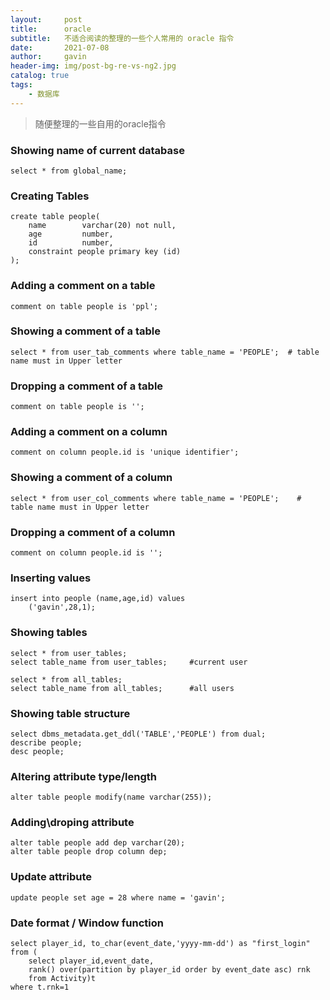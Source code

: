 ```yaml
---
layout:     post
title:      oracle
subtitle:   不适合阅读的整理的一些个人常用的 oracle 指令
date:       2021-07-08
author:     gavin
header-img: img/post-bg-re-vs-ng2.jpg
catalog: true
tags:
    - 数据库
---
```


>随便整理的一些自用的oracle指令



### Showing name of current database
```
select * from global_name;
```

### Creating Tables

```
create table people(
    name        varchar(20) not null,
    age         number,
    id          number,
    constraint people primary key (id)
);
```

### Adding a comment on a table
```
comment on table people is 'ppl';
```

### Showing a comment of a table
```
select * from user_tab_comments where table_name = 'PEOPLE';  # table name must in Upper letter
```

### Dropping a comment of a table
```
comment on table people is '';
```

### Adding a comment on a column
```
comment on column people.id is 'unique identifier';
```

### Showing a comment of a column
```
select * from user_col_comments where table_name = 'PEOPLE';    # table name must in Upper letter
```

### Dropping a comment of a column
```
comment on column people.id is '';
```

### Inserting values

```
insert into people (name,age,id) values
    ('gavin',28,1);
```

### Showing tables

```
select * from user_tables;
select table_name from user_tables;     #current user

select * from all_tables;
select table_name from all_tables;      #all users
```

### Showing table structure
```
select dbms_metadata.get_ddl('TABLE','PEOPLE') from dual;
describe people;
desc people;
```

### Altering attribute type/length
```
alter table people modify(name varchar(255));
```

### Adding\droping attribute
```
alter table people add dep varchar(20);
alter table people drop column dep;
```

### Update attribute
```
update people set age = 28 where name = 'gavin';
```


### Date format / Window function
```
select player_id, to_char(event_date,'yyyy-mm-dd') as "first_login"
from (
    select player_id,event_date,
    rank() over(partition by player_id order by event_date asc) rnk
    from Activity)t
where t.rnk=1
```



